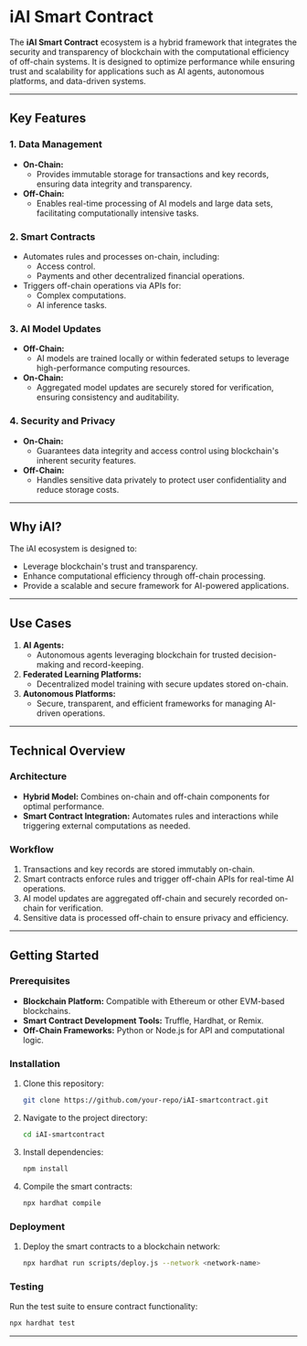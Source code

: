# iAI Smart Contract

The **iAI Smart Contract** ecosystem is a hybrid framework that integrates the security and transparency of blockchain with the computational efficiency of off-chain systems. It is designed to optimize performance while ensuring trust and scalability for applications such as AI agents, autonomous platforms, and data-driven systems.

---

## Key Features

### 1. **Data Management**
- **On-Chain:**
  - Provides immutable storage for transactions and key records, ensuring data integrity and transparency.
- **Off-Chain:**
  - Enables real-time processing of AI models and large data sets, facilitating computationally intensive tasks.

### 2. **Smart Contracts**
- Automates rules and processes on-chain, including:
  - Access control.
  - Payments and other decentralized financial operations.
- Triggers off-chain operations via APIs for:
  - Complex computations.
  - AI inference tasks.

### 3. **AI Model Updates**
- **Off-Chain:**
  - AI models are trained locally or within federated setups to leverage high-performance computing resources.
- **On-Chain:**
  - Aggregated model updates are securely stored for verification, ensuring consistency and auditability.

### 4. **Security and Privacy**
- **On-Chain:**
  - Guarantees data integrity and access control using blockchain's inherent security features.
- **Off-Chain:**
  - Handles sensitive data privately to protect user confidentiality and reduce storage costs.

---

## Why iAI?
The iAI ecosystem is designed to:
- Leverage blockchain's trust and transparency.
- Enhance computational efficiency through off-chain processing.
- Provide a scalable and secure framework for AI-powered applications.

---

## Use Cases
1. **AI Agents:**
   - Autonomous agents leveraging blockchain for trusted decision-making and record-keeping.
2. **Federated Learning Platforms:**
   - Decentralized model training with secure updates stored on-chain.
3. **Autonomous Platforms:**
   - Secure, transparent, and efficient frameworks for managing AI-driven operations.

---

## Technical Overview

### Architecture
- **Hybrid Model:** Combines on-chain and off-chain components for optimal performance.
- **Smart Contract Integration:** Automates rules and interactions while triggering external computations as needed.

### Workflow
1. Transactions and key records are stored immutably on-chain.
2. Smart contracts enforce rules and trigger off-chain APIs for real-time AI operations.
3. AI model updates are aggregated off-chain and securely recorded on-chain for verification.
4. Sensitive data is processed off-chain to ensure privacy and efficiency.

---

## Getting Started

### Prerequisites
- **Blockchain Platform:** Compatible with Ethereum or other EVM-based blockchains.
- **Smart Contract Development Tools:** Truffle, Hardhat, or Remix.
- **Off-Chain Frameworks:** Python or Node.js for API and computational logic.

### Installation
1. Clone this repository:
   ```bash
   git clone https://github.com/your-repo/iAI-smartcontract.git
   ```
2. Navigate to the project directory:
   ```bash
   cd iAI-smartcontract
   ```
3. Install dependencies:
   ```bash
   npm install
   ```
4. Compile the smart contracts:
   ```bash
   npx hardhat compile
   ```

### Deployment
1. Deploy the smart contracts to a blockchain network:
   ```bash
   npx hardhat run scripts/deploy.js --network <network-name>
   ```

### Testing
Run the test suite to ensure contract functionality:
```bash
npx hardhat test
```

---
